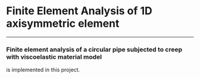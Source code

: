 # Finite Element Analysis of 1D axisymmetric element
----------------------------------------------------

### Finite element analysis of a circular pipe subjected to creep with viscoelastic material model
is implemented in this project.
